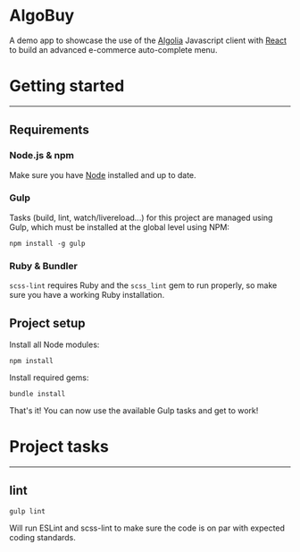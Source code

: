   AlgoBuy
===========

A demo app to showcase the use of the [Algolia](https://www.algolia.com) 
Javascript client with [React](http://facebook.github.io/react/) to build an 
advanced e-commerce auto-complete menu.


# Getting started
-----------------

## Requirements

### Node.js & npm
Make sure you have [Node](https://nodejs.org) installed and up to date.

### Gulp
Tasks (build, lint, watch/livereload...) for this project are managed using Gulp,
 which must be installed at the global level using NPM:
 
    npm install -g gulp

### Ruby & Bundler
`scss-lint` requires Ruby and the `scss_lint` gem to run properly, so make sure
you have a working Ruby installation.


## Project setup

Install all Node modules:

    npm install

Install required gems:

    bundle install

That's it! You can now use the available Gulp tasks and get to work! 


# Project tasks
---------------

## lint

    gulp lint

Will run ESLint and scss-lint to make sure the code is on par with expected 
coding standards.

